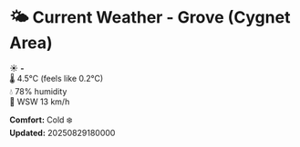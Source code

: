 # 🌤️ Current Weather - Grove (Cygnet Area)

☀️ **-**  
🌡️ 4.5°C (feels like 0.2°C)  
💧 78% humidity  
💨 WSW 13 km/h  

**Comfort:** Cold ❄️  
**Updated:** 20250829180000
